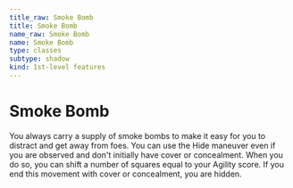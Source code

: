 ```yaml
---
title_raw: Smoke Bomb
title: Smoke Bomb
name_raw: Smoke Bomb
name: Smoke Bomb
type: classes
subtype: shadow
kind: 1st-level features
---
```


# Smoke Bomb

You always carry a supply of smoke bombs to make it easy for you to distract and get away from foes. You can use the Hide maneuver even if you are observed and don't initially have cover or concealment. When you do so, you can shift a number of squares equal to your Agility score. If you end this movement with cover or concealment, you are hidden.
